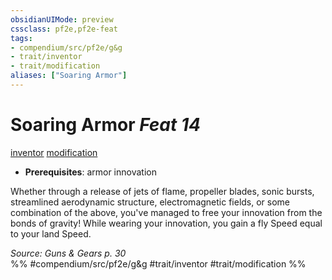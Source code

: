 ```yaml
---
obsidianUIMode: preview
cssclass: pf2e,pf2e-feat
tags:
- compendium/src/pf2e/g&g
- trait/inventor
- trait/modification
aliases: ["Soaring Armor"]
---
```

# Soaring Armor  *Feat 14*  
[inventor](../../Rules/traits/inventor-g-g.md)  [modification](../../Rules/traits/modification-g-g.md)  

- **Prerequisites**: armor innovation

Whether through a release of jets of flame, propeller blades, sonic bursts, streamlined aerodynamic structure, electromagnetic fields, or some combination of the above, you've managed to free your innovation from the bonds of gravity! While wearing your innovation, you gain a fly Speed equal to your land Speed.

*Source: Guns & Gears p. 30*  
%% #compendium/src/pf2e/g&g #trait/inventor #trait/modification %%